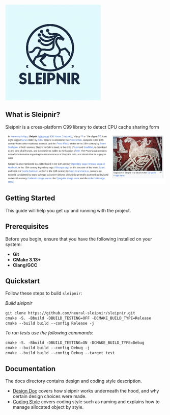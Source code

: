 ![sleipnir_logo.png](./docs/images/sleipnir_logo.png)

## What is Sleipnir?

Sleipnir is a cross-platform C99 library to detect CPU cache sharing form 

![sleipnir.png](./docs/images/sleipnir.png)

## Getting Started

This guide will help you get up and running with the project.

## Prerequisites

Before you begin, ensure that you have the following installed on your system:

- **Git**
- **CMake 3.13+**
- **Clang/GCC**

## Quickstart

Follow these steps to build `sleipnir`:

*Build sleipnir*
```shell
git clone https://github.com/neural-sleipnir/sleipnir.git
cmake -S. -Bbuild -DBUILD_TESTING=OFF -DCMAKE_BUILD_TYPE=Release
cmake --build build --config Release -j
```

*To run tests use the following commands:*
```shell
cmake -S. -Bbuild -DBUILD_TESTING=ON -DCMAKE_BUILD_TYPE=Debug
cmake --build build --config Debug -j
cmake --build build --config Debug --target test
```

## Documentation

The docs directory contains design and coding style description.

* [Design Doc](docs/design.md) covers how sleipnir works
  underneath the hood, and why certain design choices were made.
* [Coding Style](docs/coding-style.md) covers coding style such as naming and explains how to manage allocated object by style.
